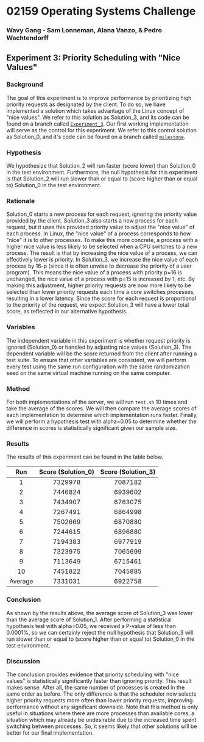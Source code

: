 # 02159 Operating Systems Challenge
### Wavy Gang - Sam Lonneman, Alana Vanzo, & Pedro Wachtendorff

## Experiment 3: Priority Scheduling with "Nice Values"

### Background
The goal of this experiment is to improve performance by prioritizing high priority requests as designated by the client. To do so, we have implemented a solution which takes advantage of the Linux concept of "nice values". We refer to this solution as Solution_3, and its code can be found on a branch called [`Experiment_3`](https://github.com/SamLonneman/os-challenge-wavy-gang/tree/Experiment_3). Our first working implementation will serve as the control for this experiment. We refer to this control solution as Solution_0, and it's code can be found on a branch called [`milestone`](https://github.com/SamLonneman/os-challenge-wavy-gang/tree/milestone).

### Hypothesis
We hypothesize that Solution_2 will run faster (score lower) than Solution_0 in the test environment. Furthermore, the null hypothesis for this experiment is that Solution_2 will run slower than or equal to (score higher than or equal to) Solution_0 in the test environment.

### Rationale
Solution_0 starts a new process for each request, ignoring the priority value provided by the client. Solution_3 also starts a new process for each request, but it uses this provided priority value to adjust the "nice value" of each process. In Linux, the "nice value" of a process corresponds to how "nice" it is to other processes. To make this more concrete, a process with a higher nice value is less likely to be selected when a CPU switches to a new process. The result is that by increasing the nice value of a process, we can effectively lower is priority. In Solution_3, we increase the nice value of each process by 16-p (since it is often unwise to decrease the priority of a user program). This means the nice value of a process with priority p=16 is unchanged, the nice value of a process with p=15 is increased by 1, etc. By making this adjustment, higher priority requests are now more likely to be selected than lower priority requests each time a core switches processes, resulting in a lower latency. Since the score for each request is proportional to the priority of the request, we expect Solution_3 will have a lower total score, as reflected in our alternative hypothesis.

### Variables
The independent variable in this experiment is whether request priority is ignored (Solution_0) or handled by adjusting nice values (Solution_3). The dependent variable will be the score returned from the client after running a test suite. To ensure that other variables are consistent, we will perform every test using the same run configuration with the same randomization seed on the same virtual machine running on the same computer.

### Method
For both implementations of the server, we will run `test.sh` 10 times and take the average of the scores. We will then compare the average scores of each implementation to determine which implementation runs faster. Finally, we will perform a hypothesis test with alpha=0.05 to determine whether the difference in scores is statistically significant given our sample size.

### Results
The results of this experiment can be found in the table below.

|   Run   | Score (Solution_0) | Score (Solution_3) |
|:-------:|:------------------:|:------------------:|
|    1    |      7329978       |      7087182       |
|    2    |      7446824       |      6939602       |
|    3    |      7434907       |      6763075       |
|    4    |      7267491       |      6864998       |
|    5    |      7502669       |      6870880       |
|    6    |      7244615       |      6896880       |
|    7    |      7194383       |      6977919       |
|    8    |      7323975       |      7065699       |
|    9    |      7113649       |      6715461       |
|   10    |      7451822       |      7045885       |
| Average |      7331031       |      6922758       |

### Conclusion
As shown by the results above, the average score of Solution_3 was lower than the average score of Solution_1. After performing a statistical hypothesis test with alpha=0.05, we received a P-value of less than 0.0001%, so we can certainly reject the null hypothesis that Solution_3 will run slower than or equal to (score higher than or equal to) Solution_0 in the test environment.

### Discussion
The conclusion provides evidence that priority scheduling with "nice values" is statistically significantly faster than ignoring priority. This result makes sense. After all, the same number of processes is created in the same order as before. The only difference is that the scheduler now selects higher priority requests more often than lower priority requests, improving performance without any significant downside. Note that this method is only useful in situations where there are more processes than available cores, a situation which may already be undesirable due to the increased time spent switching between processes. So, it seems likely that other solutions will be better for our final implementation.